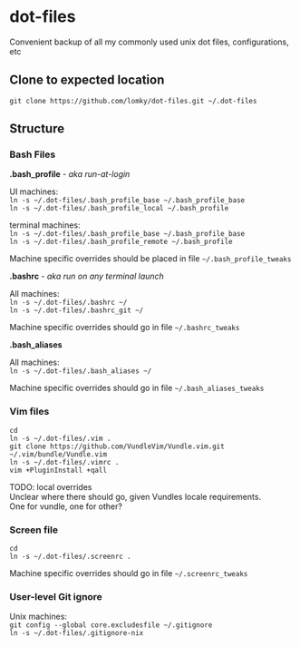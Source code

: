 # dot-files
Convenient backup of all my commonly used unix dot files, configurations, etc  

## Clone to expected location

`git clone https://github.com/lomky/dot-files.git ~/.dot-files`  

## Structure

### Bash Files

**.bash_profile** - _aka run-at-login_  

UI machines:  
`ln -s ~/.dot-files/.bash_profile_base ~/.bash_profile_base`  
`ln -s ~/.dot-files/.bash_profile_local ~/.bash_profile`  

terminal machines:  
`ln -s ~/.dot-files/.bash_profile_base ~/.bash_profile_base`  
`ln -s ~/.dot-files/.bash_profile_remote ~/.bash_profile`  

Machine specific overrides should be placed in file `~/.bash_profile_tweaks`

**.bashrc** - _aka run on any terminal launch_  

All machines:  
`ln -s ~/.dot-files/.bashrc ~/`  
`ln -s ~/.dot-files/.bashrc_git ~/`  

Machine specific overrides should go in file `~/.bashrc_tweaks`  

**.bash_aliases**  

All machines:  
`ln -s ~/.dot-files/.bash_aliases ~/`  

Machine specific overrides should go in file `~/.bash_aliases_tweaks`  

### Vim files

`cd`  
`ln -s ~/.dot-files/.vim .`  
`git clone https://github.com/VundleVim/Vundle.vim.git ~/.vim/bundle/Vundle.vim`  
`ln -s ~/.dot-files/.vimrc .`  
`vim +PluginInstall +qall`  

TODO: local overrides  
Unclear where there should go, given Vundles locale requirements.  
One for vundle, one for other?  

### Screen file

`cd`  
`ln -s ~/.dot-files/.screenrc .`  

Machine specific overrides should go in file `~/.screenrc_tweaks`  

### User-level Git ignore

Unix machines:  
`git config --global core.excludesfile ~/.gitignore`  
`ln -s ~/.dot-files/.gitignore-nix`  

